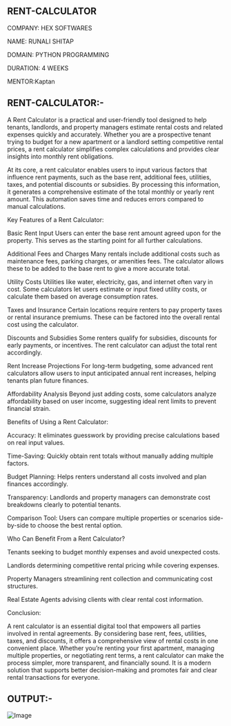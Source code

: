 ## RENT-CALCULATOR

COMPANY: HEX SOFTWARES

NAME: RUNALI SHITAP

DOMAIN: PYTHON PROGRAMMING

DURATION: 4 WEEKS

MENTOR:Kaptan

## RENT-CALCULATOR:-

A Rent Calculator is a practical and user-friendly tool designed to help tenants, landlords, and property managers estimate rental costs and related expenses quickly and accurately. Whether you are a prospective tenant trying to budget for a new apartment or a landlord setting competitive rental prices, a rent calculator simplifies complex calculations and provides clear insights into monthly rent obligations.

At its core, a rent calculator enables users to input various factors that influence rent payments, such as the base rent, additional fees, utilities, taxes, and potential discounts or subsidies. By processing this information, it generates a comprehensive estimate of the total monthly or yearly rent amount. This automation saves time and reduces errors compared to manual calculations.

Key Features of a Rent Calculator:

Basic Rent Input
Users can enter the base rent amount agreed upon for the property. This serves as the starting point for all further calculations.

Additional Fees and Charges
Many rentals include additional costs such as maintenance fees, parking charges, or amenities fees. The calculator allows these to be added to the base rent to give a more accurate total.

Utility Costs
Utilities like water, electricity, gas, and internet often vary in cost. Some calculators let users estimate or input fixed utility costs, or calculate them based on average consumption rates.

Taxes and Insurance
Certain locations require renters to pay property taxes or rental insurance premiums. These can be factored into the overall rental cost using the calculator.

Discounts and Subsidies
Some renters qualify for subsidies, discounts for early payments, or incentives. The rent calculator can adjust the total rent accordingly.

Rent Increase Projections
For long-term budgeting, some advanced rent calculators allow users to input anticipated annual rent increases, helping tenants plan future finances.

Affordability Analysis
Beyond just adding costs, some calculators analyze affordability based on user income, suggesting ideal rent limits to prevent financial strain.

Benefits of Using a Rent Calculator:

Accuracy: It eliminates guesswork by providing precise calculations based on real input values.

Time-Saving: Quickly obtain rent totals without manually adding multiple factors.

Budget Planning: Helps renters understand all costs involved and plan finances accordingly.

Transparency: Landlords and property managers can demonstrate cost breakdowns clearly to potential tenants.

Comparison Tool: Users can compare multiple properties or scenarios side-by-side to choose the best rental option.

Who Can Benefit From a Rent Calculator?

Tenants seeking to budget monthly expenses and avoid unexpected costs.

Landlords determining competitive rental pricing while covering expenses.

Property Managers streamlining rent collection and communicating cost structures.

Real Estate Agents advising clients with clear rental cost information.

Conclusion:

A rent calculator is an essential digital tool that empowers all parties involved in rental agreements. By considering base rent, fees, utilities, taxes, and discounts, it offers a comprehensive view of rental costs in one convenient place. Whether you’re renting your first apartment, managing multiple properties, or negotiating rent terms, a rent calculator can make the process simpler, more transparent, and financially sound. It is a modern solution that supports better decision-making and promotes fair and clear rental transactions for everyone.

## OUTPUT:-
![Image](https://github.com/user-attachments/assets/31ecc085-4bd1-431a-b88a-7b3fc422b511)

